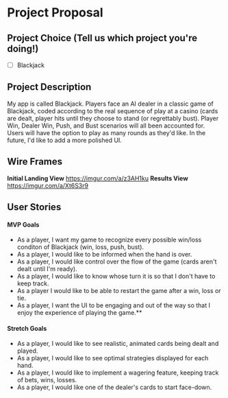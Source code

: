 # Project Proposal

## Project Choice (Tell us which project you're doing!)

- [ ] Blackjack

## Project Description

My app is called Blackjack. Players face an AI dealer in a classic game of Blackjack, coded according to the real sequence of play at a casino (cards are dealt, player hits until they choose to stand (or regrettably bust). Player Win, Dealer Win, Push, and Bust scenarios will all been accounted for. Users will have the option to play as many rounds as they'd like. In the future, I'd like to add a more polished UI.

## Wire Frames

**Initial Landing View**
    https://imgur.com/a/z3AH1ku
**Results View**
    https://imgur.com/a/Xt6S3r9

## User Stories

#### MVP Goals

- As a player, I want my game to recognize every possible win/loss conditon of Blackjack (win, loss, push, bust).
- As a player, I would like to be informed when the hand is over.
- As a player, I would like control over the flow of the game (cards aren't dealt until I'm ready).
- As a player, I would like to know whose turn it is so that I don't have to keep track.
- As a player I would like to be able to restart the game after a win, loss or tie.
- As a player, I want the UI to be engaging and out of the way so that I enjoy the experience of playing the game.\*\*

#### Stretch Goals

- As a player, I would like to see realistic, animated cards being dealt and played.
- As a player, I would like to see optimal strategies displayed for each hand.
- As a player, I would like to implement a wagering feature, keeping track of bets, wins, losses.
- As a player, I would like one of the dealer's cards to start face-down.
